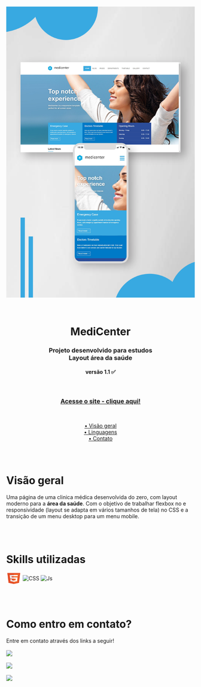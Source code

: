 <p align = "center">
  <img src ="assets/images/med_readme.png" alt = "mockup" />
</p>

<br>

<div align = "center">
<h1>MediCenter</h1>
</div>

<h3 align = "center">
  Projeto desenvolvido para estudos
  <br>Layout área da saúde
</h3>

<h4 align = "center">
	versão 1.1 ✅
</h4>
<br>
<h3 align = "center">
<a href="https://matealves.github.io/medicenter/" target="_blank">Acesse o site - clique aqui!
</a> 
</h3>

<br>

<p align="center">
 <a href="#visao">• Visão geral</a> <br>
 <a href="#leng">• Linguagens</a> <br>
 <a href="#contato">• Contato</a>  
</p>
<br>
<br>

<div id="visao">
<h1>  Visão geral </h1>
Uma página de uma clinica médica desenvolvida do zero, com layout moderno para a <strong>área da saúde</strong>. Com o objetivo de trabalhar flexbox no e responsividade (layout se adapta em vários tamanhos de tela) no CSS e a transição de um menu desktop para um menu mobile.

</div>
<br>
<br>
<br>

<div id="leng">
<h1>  Skills utilizadas </h1>


 <img align="center" alt="HTML" height="30" width="40" src="https://raw.githubusercontent.com/devicons/devicon/master/icons/html5/html5-original.svg">
  <img align="center" alt="CSS" height="30" width="40" src="https://cdn.jsdelivr.net/gh/devicons/devicon/icons/css3/css3-original.svg">
  <img align="center" alt="Js" height="30" width="40" src="https://cdn.jsdelivr.net/gh/devicons/devicon/icons/javascript/javascript-original.svg">

</div>
<br>
<br>
<br>

<div id="contato">
<h1> Como entro em contato? </h1>

Entre em contato através dos links a seguir!
<br>
<br>
<a href="https://www.linkedin.com/in/mateusalvesds/" target="_blank"><img src="https://img.shields.io/badge/-LinkedIn-%230077B5?style=for-the-badge&logo=linkedin&logoColor=white" target="_blank"></a>

<a href = "mailto:contatomateusalves@hotmail.com"><img src="https://img.shields.io/badge/Microsoft_Outlook-0078D4?style=for-the-badge&logo=microsoft-outlook&logoColor=white" target="_blank"></a>

<a href="https://api.whatsapp.com/send?phone=+5511966616365" target="_blank"><img src="https://img.shields.io/badge/WhatsApp-25D366?style=for-the-badge&logo=whatsapp&logoColor=white" target="_blank"></a>

</div>
<br>
<br>
<br>